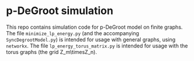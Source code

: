 # p-DeGroot simulation

This repo contains simulation code for p-DeGroot model on finite graphs.  
The file `minimize_lp_energy.py` (and the accompanying `SyncDegrootModel.py`) is intended for usage with general graphs, using `networkx`.
The file `lp_energy_torus_matrix.py` is intended for usage with the torus graphs (the grid Z_m\timesZ_n).
